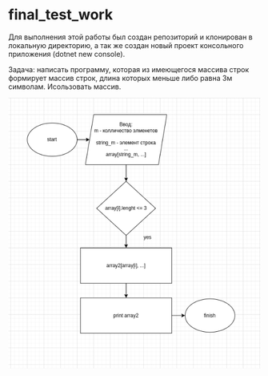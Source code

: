# final_test_work
Для выполнения этой работы был создан репозиторий и клонирован в локальную директорию, а так же создан новый проект консольного приложения (dotnet new console).

Задача: написать программу, которая из имеющегося массива строк формирует массив строк, длина которых меньше либо равна 3м символам.
Исользовать массив.


![Block](img/1.png)
